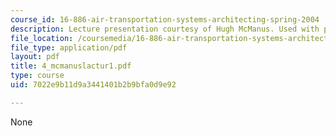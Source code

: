 ```yaml
---
course_id: 16-886-air-transportation-systems-architecting-spring-2004
description: Lecture presentation courtesy of Hugh McManus. Used with permission.
file_location: /coursemedia/16-886-air-transportation-systems-architecting-spring-2004/7022e9b11d9a3441401b2b9bfa0d9e92_4_mcmanuslactur1.pdf
file_type: application/pdf
layout: pdf
title: 4_mcmanuslactur1.pdf
type: course
uid: 7022e9b11d9a3441401b2b9bfa0d9e92

---
```

None